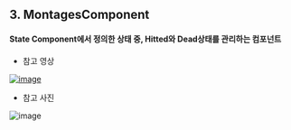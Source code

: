 ## 3. MontagesComponent

#### State Component에서 정의한 상태 중, Hitted와 Dead상태를 관리하는 컴포넌트

* 참고 영상

[![image](https://github.com/HanYooTae/Unreal-Game-Project1/assets/123162344/607384cb-113d-4081-b4fb-449927e3989d)
](https://youtu.be/75rSxE5fbnI)

* 참고 사진

![image](https://github.com/HanYooTae/Unreal-Game-Project1/assets/41534351/34258e0a-0725-4bc0-bf76-5a7c08d19ccb)  
